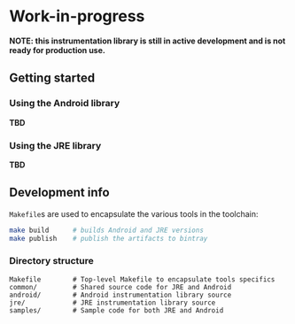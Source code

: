 # Work-in-progress

**NOTE: this instrumentation library is still in active development and is not ready for production use.**

## Getting started

### Using the Android library

**TBD**

### Using the JRE library

**TBD**

## Development info

`Makefile`s are used to encapsulate the various tools in the toolchain:

```bash
make build      # builds Android and JRE versions
make publish    # publish the artifacts to bintray
```

###  Directory structure

```
Makefile        # Top-level Makefile to encapsulate tools specifics
common/         # Shared source code for JRE and Android    
android/        # Android instrumentation library source
jre/            # JRE instrumentation library source
samples/        # Sample code for both JRE and Android
```
